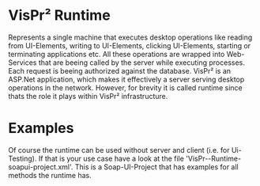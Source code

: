 # VisPr² Runtime
Represents a single machine that executes desktop operations like reading from UI-Elements, writing to UI-Elements, clicking UI-Elements, starting or terminating applications etc. All these operations are wrapped into Web-Services that are beeing called by the server while executing processes. Each request is beeing authorized against the database.
VisPr² is an ASP.Net application, which makes it effectively a server serving desktop operations in the network. However, for brevity it is called runtime since thats the role it plays within VisPr² infrastructure.

# Examples
Of course the runtime can be used without server and client (i.e. for Ui-Testing). If that is your use case have a look at the file 'VisPr--Runtime-soapui-project.xml'. This is a Soap-UI-Project that has examples for all methods the runtime has. 
